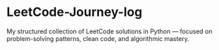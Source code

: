 # LeetCode-Journey-log
My structured collection of LeetCode solutions in Python — focused on problem-solving patterns, clean code, and algorithmic mastery.
